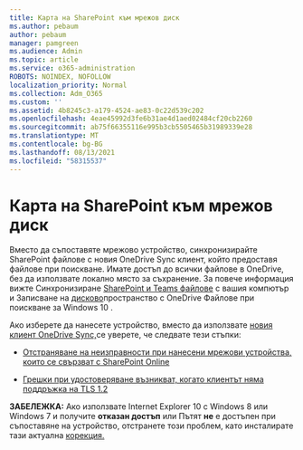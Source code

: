 ```yaml
---
title: Карта на SharePoint към мрежов диск
ms.author: pebaum
author: pebaum
manager: pamgreen
ms.audience: Admin
ms.topic: article
ms.service: o365-administration
ROBOTS: NOINDEX, NOFOLLOW
localization_priority: Normal
ms.collection: Adm_O365
ms.custom: ''
ms.assetid: 4b8245c3-a179-4524-ae83-0c22d539c202
ms.openlocfilehash: 4eae45992d3fe6b31ae4d1aed02484cf20cb2260
ms.sourcegitcommit: ab75f66355116e995b3cb5505465b31989339e28
ms.translationtype: MT
ms.contentlocale: bg-BG
ms.lasthandoff: 08/13/2021
ms.locfileid: "58315537"
---
```

# <a name="map-a-sharepoint-library-to-a-network-drive"></a>Карта на SharePoint към мрежов диск

Вместо да съпоставяте мрежово устройство, синхронизирайте SharePoint файлове с новия OneDrive Sync клиент, който предоставя файлове при поискване. Имате достъп до всички файлове в OneDrive, без да използвате локално място за съхранение. За повече информация вижте Синхронизиране [SharePoint и Teams файлове](https://support.microsoft.com/office/sync-sharepoint-and-teams-files-with-your-computer-6de9ede8-5b6e-4503-80b2-6190f3354a88) с вашия компютър и Записване на [дисково](https://support.microsoft.com/office/save-disk-space-with-onedrive-files-on-demand-for-windows-10-0e6860d3-d9f3-4971-b321-7092438fb38e)пространство с OneDrive Файлове при поискване за Windows 10 .

Ако изберете да нанесете устройство, вместо да използвате [новия клиент OneDrive Sync,](https://support.microsoft.com/office/sync-sharepoint-and-teams-files-with-your-computer-6de9ede8-5b6e-4503-80b2-6190f3354a88)се уверете, че следвате тези стъпки:

- [Отстраняване на неизправности при нанесени мрежови устройства, които се свързват с SharePoint Online](https://docs.microsoft.com/sharepoint/support/administration/troubleshoot-mapped-network-drives)

- [Грешки при удостоверяване възникват, когато клиентът няма поддръжка на TLS 1.2](https://docs.microsoft.com/sharepoint/troubleshoot/administration/authentication-errors-tls12-support#network-drive-mapped-to-a-sharepoint-library)  

**ЗАБЕЛЕЖКА:** Ако използвате Internet Explorer 10 с Windows 8 или Windows 7 и получите **отказан достъп** или Пътят **не** е достъпен при съпоставяне на устройство, отстранете този проблем, като инсталирате тази актуална [корекция.](https://support.microsoft.com/topic/error-when-you-open-a-sharepoint-document-library-in-windows-explorer-or-map-a-network-drive-to-the-library-after-you-install-internet-explorer-10-96e640ba-059f-9b09-bb91-2a0319ee8b1d)